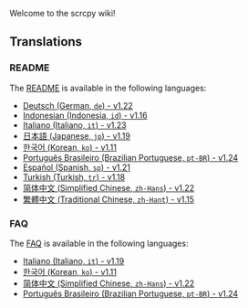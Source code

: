 Welcome to the scrcpy wiki!

## Translations

### README

The [README] is available in the following languages:

[README]: https://github.com/Genymobile/scrcpy/blob/master/README.md

- [Deutsch (German, `de`) - v1.22](README.de)
- [Indonesian (Indonesia, `id`) - v1.16](README.id)
- [Italiano (Italiano, `it`) - v1.23](README.it)
- [日本語 (Japanese, `jp`) - v1.19](README.jp)
- [한국어 (Korean, `ko`) - v1.11](README.ko)
- [Português Brasileiro (Brazilian Portuguese, `pt-BR`) - v1.24](README.pt-br)
- [Español (Spanish, `sp`) - v1.21](README.sp)
- [Turkish (Turkish, `tr`) - v1.18](README.tr)
- [简体中文 (Simplified Chinese, `zh-Hans`) - v1.22](README.zh-Hans)
- [繁體中文 (Traditional Chinese, `zh-Hant`) - v1.15](README.zh-Hant)

### FAQ

The [FAQ] is available in the following languages:

[FAQ]: https://github.com/Genymobile/scrcpy/blob/master/FAQ.md

 - [Italiano (Italiano, `it`) - v1.19](FAQ.it)
 - [한국어 (Korean, `ko`) - v1.11](FAQ.ko)
 - [简体中文 (Simplified Chinese, `zh-Hans`) - v1.22](FAQ.zh-Hans)
 - [Português Brasileiro (Brazilian Portuguese, `pt-BR`) - v1.24](FAQ.pt-br.md)